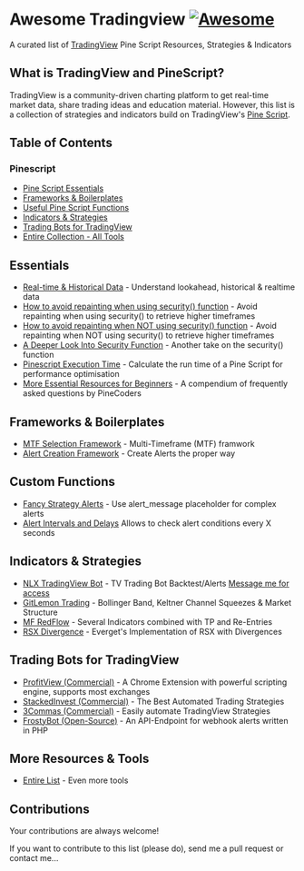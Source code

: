 # Awesome Tradingview [![Awesome](https://cdn.rawgit.com/sindresorhus/awesome/d7305f38d29fed78fa85652e3a63e154dd8e8829/media/badge.svg)](https://github.com/jtoy/awesome)
A curated list of [TradingView](https://www.tradingview.com/gopro/?share_your_love=nilux) Pine Script Resources, Strategies & Indicators

## What is TradingView and PineScript?

TradingView is a community-driven charting platform to get real-time market data, share trading ideas and education material.
However, this list is a collection of strategies and indicators build on TradingView's [Pine Script](https://www.tradingview.com/pine-script-docs/en/v4/Introduction.html).

## Table of Contents

<!-- MarkdownTOC depth=4 -->
### Pinescript
- [Pine Script Essentials](#github-essentials)
- [Frameworks & Boilerplates](#github-frameworks)
- [Useful Pine Script Functions](#github-functions)
- [Indicators & Strategies](#github-indicators)
- [Trading Bots for TradingView](#github-tradingbots)
- [Entire Collection - All Tools](#github-more)
<!-- /MarkdownTOC -->

<a name="github-essentials" />

## Essentials

* [Real-time & Historical Data](https://backtest-rookies.com/2017/06/23/tradingview-understanding-lookahead-historical-realtime-data/) - Understand lookahead, historical & realtime data
* [How to avoid repainting when using security() function](https://www.tradingview.com/script/cyPWY96u-How-to-avoid-repainting-when-using-security-PineCoders-FAQ/) - Avoid repainting when using security() to retrieve higher timeframes
* [How to avoid repainting when NOT using security() function](https://www.tradingview.com/script/s8kWs84i-How-to-avoid-repainting-when-NOT-using-security/) - Avoid repainting when NOT using security() to retrieve higher timeframes
* [A Deeper Look Into Security Function](https://docs.google.com/document/d/1HBoJVjb2wDpLnzKOlZalyFPXlUGMeMGVzZNzBTpv8cU/edit/) - Another take on the security() function
* [Pinescript Execution Time](https://www.tradingview.com/script/rRmrkRDr-Script-Stopwatch-PineCoders-FAQ/) - Calculate the run time of a Pine Script for performance optimisation
* [More Essential Resources for Beginners](https://www.pinecoders.com/faq_and_code/) - A compendium of frequently asked questions by PineCoders

<a name="#github-frameworks" />

## Frameworks & Boilerplates

* [MTF Selection Framework](https://www.tradingview.com/script/90mqACUV-MTF-Selection-Framework-PineCoders-FAQ/) - Multi-Timeframe (MTF) framwork
* [Alert Creation Framework](https://www.tradingview.com/script/JpDlXzdD-Alert-Creation-Framework-PineCoders-FAQ/) - Create Alerts the proper way

<a name="#github-functions" />

## Custom Functions

* [Fancy Strategy Alerts](https://www.tradingview.com/script/biUvPKOz-Fancy-strategy-alerts-example-QuantNomad/) - Use alert_message placeholder for complex alerts
* [Alert Intervals and Delays](https://www.tradingview.com/script/PxXVgogh-Alert-Intervals-and-Delays-Framework-BigBitsIO/) Allows to check alert conditions every X seconds

<a name="#github-indicators" />

## Indicators & Strategies

* [NLX TradingView Bot](https://bit.ly/3E9ZSWx/) - TV Trading Bot Backtest/Alerts [Message me for access](https://www.tradingview.com/u/nilux/)
* [GitLemon Trading](https://github.com/grimmolf/LemonTrading/blob/master/GitLemon) - Bollinger Band, Keltner Channel Squeezes & Market Structure
* [MF RedFlow](https://gist.github.com/CryptoMF/11fb235322c1cc0a635c3133dd95f404/) - Several Indicators combined with TP and Re-Entries
* [RSX Divergence](https://www.tradingview.com/script/ujh3sCzy-RSX-Divergence-SharkCIA/) - Everget's Implementation of RSX with Divergences

<a name="#github-tradingbots" />

## Trading Bots for TradingView

* [ProfitView (Commercial)](https://profitview.app/) - A Chrome Extension with powerful scripting engine, supports most exchanges
* [StackedInvest (Commercial)](https://stackedinvest.com?via=ftx) - The Best Automated Trading Strategies
* [3Commas (Commercial)](https://3commas.io/?c=ftx) - Easily automate TradingView Strategies
* [FrostyBot (Open-Source)](https://github.com/CryptoMF/frostybot) - An API-Endpoint for webhook alerts written in PHP 

<a name="#github-more" />

## More Resources & Tools

* [Entire List](https://bit.ly/3yor7uR) - Even more tools

<a name="contributions" />

## Contributions

Your contributions are always welcome!

If you want to contribute to this list (please do), send me a pull request or contact me...
